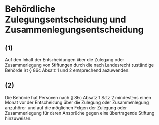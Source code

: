 # Behördliche Zulegungsentscheidung und Zusammenlegungsentscheidung



## (1)

 Auf den Inhalt der Entscheidungen über die Zulegung oder Zusammenlegung von Stiftungen durch die nach Landesrecht zuständige Behörde ist § 86c Absatz 1 und 2 entsprechend anzuwenden.

## (2)

 Die Behörde hat Personen nach § 86c Absatz 1 Satz 2 mindestens einen Monat vor der Entscheidung über die Zulegung oder Zusammenlegung anzuhören und auf die möglichen Folgen der Zulegung oder Zusammenlegung für deren Ansprüche gegen eine übertragende Stiftung hinzuweisen. 


